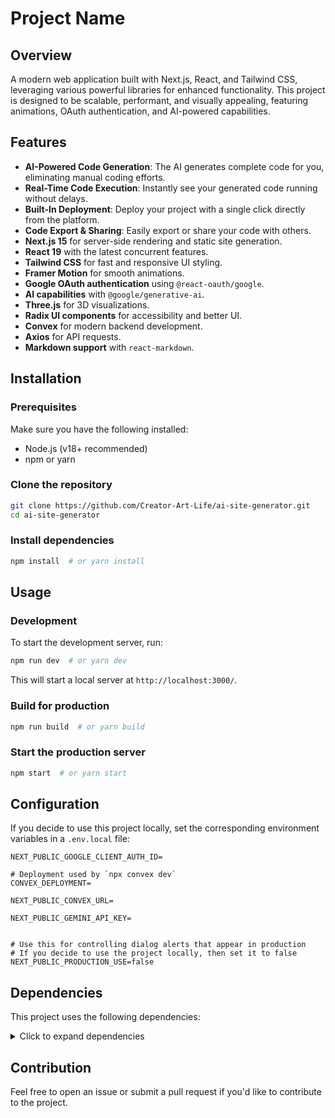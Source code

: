 # Project Name

## Overview

A modern web application built with Next.js, React, and Tailwind CSS, leveraging various powerful libraries for enhanced functionality. This project is designed to be scalable, performant, and visually appealing, featuring animations, OAuth authentication, and AI-powered capabilities.

## Features

- **AI-Powered Code Generation**: The AI generates complete code for you, eliminating manual coding efforts.
- **Real-Time Code Execution**: Instantly see your generated code running without delays.
- **Built-In Deployment**: Deploy your project with a single click directly from the platform.
- **Code Export & Sharing**: Easily export or share your code with others.
- **Next.js 15** for server-side rendering and static site generation.
- **React 19** with the latest concurrent features.
- **Tailwind CSS** for fast and responsive UI styling.
- **Framer Motion** for smooth animations.
- **Google OAuth authentication** using `@react-oauth/google`.
- **AI capabilities** with `@google/generative-ai`.
- **Three.js** for 3D visualizations.
- **Radix UI components** for accessibility and better UI.
- **Convex** for modern backend development.
- **Axios** for API requests.
- **Markdown support** with `react-markdown`.

## Installation

### Prerequisites

Make sure you have the following installed:

- Node.js (v18+ recommended)
- npm or yarn

### Clone the repository

```sh
git clone https://github.com/Creator-Art-Life/ai-site-generator.git
cd ai-site-generator

```

### Install dependencies

```sh
npm install  # or yarn install
```

## Usage

### Development

To start the development server, run:

```sh
npm run dev  # or yarn dev
```

This will start a local server at `http://localhost:3000/`.

### Build for production

```sh
npm run build  # or yarn build
```

### Start the production server

```sh
npm start  # or yarn start
```

## Configuration

If you decide to use this project locally, set the corresponding environment variables in a `.env.local` file:

```env
NEXT_PUBLIC_GOOGLE_CLIENT_AUTH_ID=

# Deployment used by `npx convex dev`
CONVEX_DEPLOYMENT=

NEXT_PUBLIC_CONVEX_URL=

NEXT_PUBLIC_GEMINI_API_KEY=


# Use this for controlling dialog alerts that appear in production
# If you decide to use the project locally, then set it to false
NEXT_PUBLIC_PRODUCTION_USE=false
```

## Dependencies

This project uses the following dependencies:

<details>
  <summary>Click to expand dependencies</summary>
  <pre>
    <code>
      {
        "dependencies": {
          "@codesandbox/sandpack-react": "^2.19.11",
          "@google/generative-ai": "^0.21.0",
          "@radix-ui/react-alert-dialog": "^1.1.5",
          "@radix-ui/react-dialog": "^1.1.5",
          "@radix-ui/react-dropdown-menu": "^2.1.5",
          "@radix-ui/react-separator": "^1.1.1",
          "@radix-ui/react-slot": "^1.1.1",
          "@radix-ui/react-tooltip": "^1.1.7",
          "@react-oauth/google": "^0.12.1",
          "axios": "^1.7.9",
          "class-variance-authority": "^0.7.1",
          "clsx": "^2.1.1",
          "convex": "^1.18.2",
          "date-fns": "^4.1.0",
          "dedent": "^1.5.3",
          "framer-motion": "^12.0.6",
          "lodash": "^4.17.21",
          "lucide-react": "^0.474.0",
          "next": "15.1.6",
          "next-themes": "^0.4.4",
          "postprocessing": "^6.36.6",
          "react": "^19.0.0",
          "react-dom": "^19.0.0",
          "react-hot-toast": "^2.5.1",
          "react-markdown": "^9.0.3",
          "tailwind-merge": "^3.0.1",
          "tailwind-scrollbar-hide": "^2.0.0",
          "tailwindcss-animate": "^1.0.7",
          "three": "^0.173.0",
          "uuid": "^11.0.5"
        }
      }
    </code>
  </pre>
</details>

## Contribution

Feel free to open an issue or submit a pull request if you'd like to contribute to the project.

